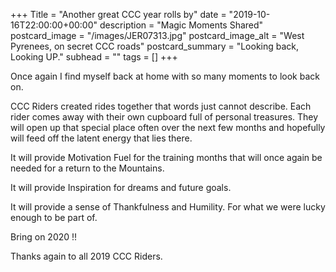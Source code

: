 +++
Title = "Another great CCC year rolls by"
date = "2019-10-16T22:00:00+00:00"
description = "Magic Moments Shared"
postcard_image = "/images/JER07313.jpg"
postcard_image_alt = "West Pyrenees, on secret CCC roads"
postcard_summary = "Looking back, Looking UP."
subhead = ""
tags = []
+++

Once again I find myself back at home with so many moments to look back on.

CCC Riders created rides together that words just cannot describe. Each rider comes away with their own cupboard full of personal treasures. They will open up that special place often over the next few months and hopefully will feed off the latent energy that lies there.

It will provide Motivation Fuel for the training months that will once again be needed for a return to the Mountains.

 It will provide Inspiration for dreams and future goals.

It will provide a sense of Thankfulness and Humility. For what we were lucky enough to be part of.

Bring on 2020 !!

Thanks again to all 2019 CCC Riders.

